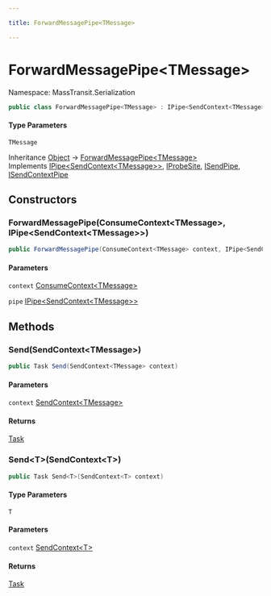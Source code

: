 ```yaml
---

title: ForwardMessagePipe<TMessage>

---
```


# ForwardMessagePipe\<TMessage\>

Namespace: MassTransit.Serialization

```csharp
public class ForwardMessagePipe<TMessage> : IPipe<SendContext<TMessage>>, IProbeSite, ISendPipe, ISendContextPipe
```

#### Type Parameters

`TMessage`<br/>

Inheritance [Object](https://learn.microsoft.com/en-us/dotnet/api/system.object) → [ForwardMessagePipe\<TMessage\>](../masstransit-serialization/forwardmessagepipe-1)<br/>
Implements [IPipe\<SendContext\<TMessage\>\>](../../masstransit-abstractions/masstransit/ipipe-1), [IProbeSite](../../masstransit-abstractions/masstransit/iprobesite), [ISendPipe](../../masstransit-abstractions/masstransit-transports/isendpipe), [ISendContextPipe](../../masstransit-abstractions/masstransit-transports/isendcontextpipe)

## Constructors

### **ForwardMessagePipe(ConsumeContext\<TMessage\>, IPipe\<SendContext\<TMessage\>\>)**

```csharp
public ForwardMessagePipe(ConsumeContext<TMessage> context, IPipe<SendContext<TMessage>> pipe)
```

#### Parameters

`context` [ConsumeContext\<TMessage\>](../../masstransit-abstractions/masstransit/consumecontext-1)<br/>

`pipe` [IPipe\<SendContext\<TMessage\>\>](../../masstransit-abstractions/masstransit/ipipe-1)<br/>

## Methods

### **Send(SendContext\<TMessage\>)**

```csharp
public Task Send(SendContext<TMessage> context)
```

#### Parameters

`context` [SendContext\<TMessage\>](../../masstransit-abstractions/masstransit/sendcontext-1)<br/>

#### Returns

[Task](https://learn.microsoft.com/en-us/dotnet/api/system.threading.tasks.task)<br/>

### **Send\<T\>(SendContext\<T\>)**

```csharp
public Task Send<T>(SendContext<T> context)
```

#### Type Parameters

`T`<br/>

#### Parameters

`context` [SendContext\<T\>](../../masstransit-abstractions/masstransit/sendcontext-1)<br/>

#### Returns

[Task](https://learn.microsoft.com/en-us/dotnet/api/system.threading.tasks.task)<br/>
